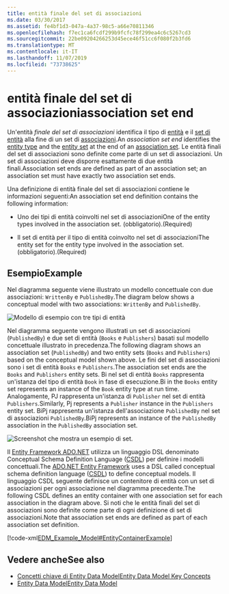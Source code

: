 ```yaml
---
title: entità finale del set di associazioni
ms.date: 03/30/2017
ms.assetid: fe4bf1d3-047a-4a37-98c5-a66e70811346
ms.openlocfilehash: f7ec1ca6fcdf299b9fcfc78f299ea4c6c5267cd3
ms.sourcegitcommit: 22be09204266253d45ece46f51cc6f080f2b3fd6
ms.translationtype: MT
ms.contentlocale: it-IT
ms.lasthandoff: 11/07/2019
ms.locfileid: "73738625"
---
```

# <a name="association-set-end"></a><span data-ttu-id="e082c-102">entità finale del set di associazioni</span><span class="sxs-lookup"><span data-stu-id="e082c-102">association set end</span></span>
<span data-ttu-id="e082c-103">Un'entità *finale del set di associazioni* identifica il tipo di [entità](entity-type.md) e il [set di entità](entity-set.md) alla fine di un set di [associazioni](association-set.md).</span><span class="sxs-lookup"><span data-stu-id="e082c-103">An *association set end* identifies the [entity type](entity-type.md) and the [entity set](entity-set.md) at the end of an [association set](association-set.md).</span></span> <span data-ttu-id="e082c-104">Le entità finali del set di associazioni sono definite come parte di un set di associazioni. Un set di associazioni deve disporre esattamente di due entità finali.</span><span class="sxs-lookup"><span data-stu-id="e082c-104">Association set ends are defined as part of an association set; an association set must have exactly two association set ends.</span></span>  
  
 <span data-ttu-id="e082c-105">Una definizione di entità finale del set di associazioni contiene le informazioni seguenti:</span><span class="sxs-lookup"><span data-stu-id="e082c-105">An association set end definition contains the following information:</span></span>  
  
- <span data-ttu-id="e082c-106">Uno dei tipi di entità coinvolti nel set di associazioni</span><span class="sxs-lookup"><span data-stu-id="e082c-106">One of the entity types involved in the association set.</span></span> <span data-ttu-id="e082c-107">(obbligatorio).</span><span class="sxs-lookup"><span data-stu-id="e082c-107">(Required)</span></span>  
  
- <span data-ttu-id="e082c-108">Il set di entità per il tipo di entità coinvolto nel set di associazioni</span><span class="sxs-lookup"><span data-stu-id="e082c-108">The entity set for the entity type involved in the association set.</span></span> <span data-ttu-id="e082c-109">(obbligatorio).</span><span class="sxs-lookup"><span data-stu-id="e082c-109">(Required)</span></span>  
  
## <a name="example"></a><span data-ttu-id="e082c-110">Esempio</span><span class="sxs-lookup"><span data-stu-id="e082c-110">Example</span></span>  
 <span data-ttu-id="e082c-111">Nel diagramma seguente viene illustrato un modello concettuale con due associazioni: `WrittenBy` e `PublishedBy`.</span><span class="sxs-lookup"><span data-stu-id="e082c-111">The diagram below shows a conceptual model with two associations: `WrittenBy` and `PublishedBy`.</span></span>  
  
 ![Modello di esempio con tre tipi di entità](./media/association-set-end/example-model-three-entity-types.gif)  
  
 <span data-ttu-id="e082c-113">Nel diagramma seguente vengono illustrati un set di associazioni (`PublishedBy`) e due set di entità (`Books` e `Publishers`) basati sul modello concettuale illustrato in precedenza.</span><span class="sxs-lookup"><span data-stu-id="e082c-113">The following diagram shows an association set (`PublishedBy`) and two entity sets (`Books` and `Publishers`) based on the conceptual model shown above.</span></span> <span data-ttu-id="e082c-114">Le fini del set di associazioni sono i set di entità `Books` e `Publishers`.</span><span class="sxs-lookup"><span data-stu-id="e082c-114">The association set ends are the `Books` and `Publishers` entity sets.</span></span> <span data-ttu-id="e082c-115">Bi nel set di entità `Books` rappresenta un'istanza del tipo di entità `Book` in fase di esecuzione.</span><span class="sxs-lookup"><span data-stu-id="e082c-115">Bi in the `Books` entity set represents an instance of the `Book` entity type at run time.</span></span> <span data-ttu-id="e082c-116">Analogamente, PJ rappresenta un'istanza di `Publisher` nel set di entità `Publishers`.</span><span class="sxs-lookup"><span data-stu-id="e082c-116">Similarly, Pj represents a `Publisher` instance in the `Publishers` entity set.</span></span> <span data-ttu-id="e082c-117">BiPj rappresenta un'istanza dell'associazione `PublishedBy` nel set di associazioni `PublishedBy`.</span><span class="sxs-lookup"><span data-stu-id="e082c-117">BiPj represents an instance of the `PublishedBy` association in the `PublishedBy` association set.</span></span>  
  
 ![Screenshot che mostra un esempio di set.](./media/association-set-end/sets-example-association.gif)  
  
 <span data-ttu-id="e082c-119">Il [Entity Framework ADO.NET](./ef/index.md) utilizza un linguaggio DSL denominato Conceptual Schema Definition Language ([CSDL](/ef/ef6/modeling/designer/advanced/edmx/csdl-spec)) per definire i modelli concettuali.</span><span class="sxs-lookup"><span data-stu-id="e082c-119">The [ADO.NET Entity Framework](./ef/index.md) uses a DSL called conceptual schema definition language ([CSDL](/ef/ef6/modeling/designer/advanced/edmx/csdl-spec)) to define conceptual models.</span></span> <span data-ttu-id="e082c-120">Il linguaggio CSDL seguente definisce un contenitore di entità con un set di associazioni per ogni associazione nel diagramma precedente.</span><span class="sxs-lookup"><span data-stu-id="e082c-120">The following CSDL defines an entity container with one association set for each association in the diagram above.</span></span> <span data-ttu-id="e082c-121">Si noti che le entità finali del set di associazioni sono definite come parte di ogni definizione di set di associazioni.</span><span class="sxs-lookup"><span data-stu-id="e082c-121">Note that association set ends are defined as part of each association set definition.</span></span>  
  
 [!code-xml[EDM_Example_Model#EntityContainerExample](../../../../samples/snippets/xml/VS_Snippets_Data/edm_example_model/xml/books.edmx#entitycontainerexample)]  
  
## <a name="see-also"></a><span data-ttu-id="e082c-122">Vedere anche</span><span class="sxs-lookup"><span data-stu-id="e082c-122">See also</span></span>

- [<span data-ttu-id="e082c-123">Concetti chiave di Entity Data Model</span><span class="sxs-lookup"><span data-stu-id="e082c-123">Entity Data Model Key Concepts</span></span>](entity-data-model-key-concepts.md)
- [<span data-ttu-id="e082c-124">Entity Data Model</span><span class="sxs-lookup"><span data-stu-id="e082c-124">Entity Data Model</span></span>](entity-data-model.md)
